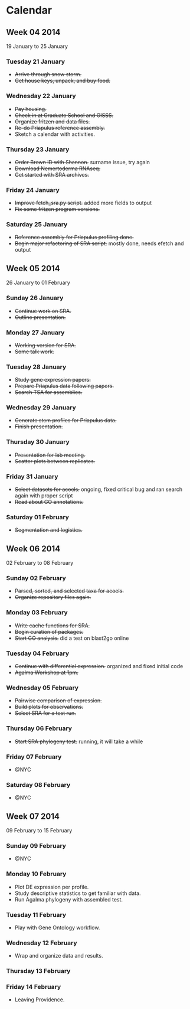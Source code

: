 Calendar
========


Week 04 2014
------------
19 January to 25 January

### Tuesday 21 January

- ~~Arrive through snow storm.~~
- ~~Get house keys, unpack, and buy food.~~

### Wednesday 22 January

- ~~Pay housing.~~
- ~~Check in at Graduate School and OISSS.~~
- ~~Organize fritzen and data files.~~
- ~~Re-do Priapulus reference assembly.~~
- Sketch a calendar with activities.

### Thursday 23 January

- ~~Order Brown ID with Shannon.~~ surname issue, try again
- ~~Download Nemertoderma RNAseq.~~
- ~~Get started with SRA archives.~~

### Friday 24 January

- ~~Improve fetch_sra.py script.~~ added more fields to output
- ~~Fix some fritzen program versions.~~

### Saturday 25 January

- ~~Reference assembly for Priapulus profiling done.~~
- ~~Begin major refactoring of SRA script.~~ mostly done, needs efetch and
  output

Week 05 2014
------------
26 January to 01 February

### Sunday 26 January

- ~~Continue work on SRA.~~
- ~~Outline presentation.~~

### Monday 27 January

- ~~Working version for SRA.~~
- ~~Some talk work.~~

### Tuesday 28 January

- ~~Study gene expression papers.~~
- ~~Prepare Priapulus data following papers.~~
- ~~Search TSA for assemblies.~~

### Wednesday 29 January

- ~~Generate stem profiles for Priapulus data.~~
- ~~Finish presentation.~~

### Thursday 30 January

- ~~Presentation for lab meeting.~~
- ~~Scatter plots between replicates.~~

### Friday 31 January

- ~~Select datasets for acoels.~~ ongoing, fixed critical bug and ran search
  again with proper script
- ~~Read about GO annotations.~~

### Saturday 01 February

- ~~Segmentation and logistics.~~

Week 06 2014
------------
02 February to 08 February

### Sunday 02 February

- ~~Parsed, sorted, and selected taxa for acoels.~~
- ~~Organize repository files again.~~

### Monday 03 February

- ~~Write cache functions for SRA.~~
- ~~Begin curation of packages.~~
- ~~Start GO analysis.~~ did a test on blast2go online

### Tuesday 04 February

- ~~Continue with differential expression.~~ organized and fixed initial code
- ~~Agalma Workshop at 1pm.~~

### Wednesday 05 February

- ~~Pairwise comparison of expression.~~
- ~~Build plots for observations.~~
- ~~Select SRA for a test run.~~

### Thursday 06 February

- ~~Start SRA phylogeny test.~~ running, it will take a while

### Friday 07 February

- @NYC

### Saturday 08 February

- @NYC


Week 07 2014
------------
09 February to 15 February

### Sunday 09 February

- @NYC

### Monday 10 February

- Plot DE expression per profile.
- Study descriptive statistics to get familiar with data.
- Run Agalma phylogeny with assembled test.

### Tuesday 11 February

- Play with Gene Ontology workflow.

### Wednesday 12 February

- Wrap and organize data and results.

### Thursday 13 February


### Friday 14 February
- Leaving Providence.

